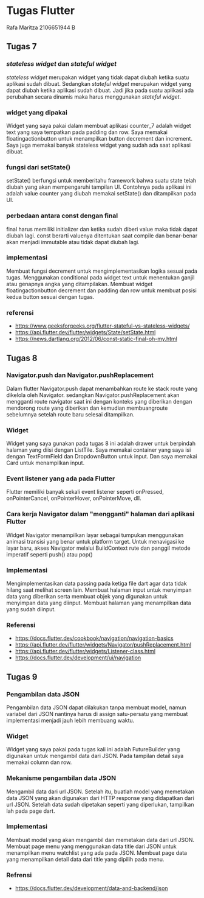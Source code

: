 # Tugas Flutter
Rafa Maritza
2106651944
B

## Tugas 7

### <em>stateless widget</em> dan <em>stateful widget</em>
<em>stateless widget</em> merupakan widget yang tidak dapat diubah ketika suatu aplikasi sudah dibuat. Sedangkan <em>stateful widget</em> merupakan widget yang dapat diubah ketika aplikasi sudah dibuat. Jadi jika pada suatu aplikasi ada perubahan secara dinamis maka harus menggunakan <em>stateful widget</em>.

### widget yang dipakai
Widget yang saya pakai dalam membuat aplikasi counter_7 adalah widget text yang saya tempatkan pada padding dan row. Saya memakai floatingactionbutton untuk menampilkan button decrement dan increment. Saya juga memakai banyak stateless widget yang sudah ada saat aplikasi dibuat.

### fungsi dari setState()
setState() berfungsi untuk memberitahu framework bahwa suatu state telah diubah yang akan mempengaruhi tampilan UI. Contohnya pada aplikasi ini adalah value counter yang diubah memakai setState() dan ditampilkan pada UI.

### perbedaan antara const dengan final
final harus memiliki initializer dan ketika sudah diberi value maka tidak dapat diubah lagi. const berarti valuenya ditentukan saat compile dan benar-benar akan menjadi immutable atau tidak dapat diubah lagi.

### implementasi
Membuat fungsi decrement untuk mengimplementasikan logika sesuai pada tugas. Menggunakan conditional pada widget text untuk menentukan ganjil atau genapnya angka yang ditampilakan. Membuat widget floatingactionbutton decrement dan padding dan row untuk membuat posisi kedua button sesuai dengan tugas.

### referensi
- https://www.geeksforgeeks.org/flutter-stateful-vs-stateless-widgets/
- https://api.flutter.dev/flutter/widgets/State/setState.html
- https://news.dartlang.org/2012/06/const-static-final-oh-my.html

## Tugas 8

### Navigator.push dan Navigator.pushReplacement
Dalam flutter Navigator.push dapat menambahkan route ke stack route yang dikelola oleh Navigator. sedangkan Navigator.pushReplacement akan mengganti route navigator saat ini dengan konteks yang diberikan dengan mendorong route yang diberikan dan kemudian membuangroute sebelumnya setelah route baru selesai ditampilkan.

### Widget
Widget yang saya gunakan pada tugas 8 ini adalah drawer untuk berpindah halaman yang diisi dengan ListTile. Saya memakai container yang saya isi dengan TextFormField dan DropdownButton untuk input. Dan saya memakai Card untuk menampilkan input.

### Event listener yang ada pada Flutter
Flutter memiliki banyak sekali event listener seperti onPressed, onPointerCancel, onPointerHover, onPointerMove, dll.

### Cara kerja Navigator dalam "mengganti" halaman dari aplikasi Flutter
Widget Navigator menampilkan layar sebagai tumpukan menggunakan animasi transisi yang benar untuk platform target. Untuk menavigasi ke layar baru, akses Navigator melalui BuildContext rute dan panggil metode imperatif seperti push() atau pop()

### Implementasi
Mengimplementasikan data passing pada ketiga file dart agar data tidak hilang saat melihat screen lain. Membuat halaman input untuk menyimpan data yang diberikan serta membuat objek yang digunakan untuk menyimpan data yang diinput. Membuat halaman yang menampilkan data yang sudah diinput. 

### Referensi
- https://docs.flutter.dev/cookbook/navigation/navigation-basics
- https://api.flutter.dev/flutter/widgets/Navigator/pushReplacement.html
- https://api.flutter.dev/flutter/widgets/Listener-class.html
- https://docs.flutter.dev/development/ui/navigation


## Tugas 9

### Pengambilan data JSON
Pengambilan data JSON dapat dilakukan tanpa membuat model, namun variabel dari JSON nantinya harus di assign satu-persatu yang membuat implementasi menjadi jauh lebih membuang waktu.

### Widget
Widget yang saya pakai pada tugas kali ini adalah FutureBuilder yang digunakan untuk mengambil data dari JSON. Pada tampilan detail saya memakai column dan row.

### Mekanisme pengambilan data JSON
Mengambil data dari url JSON. Setelah itu, buatlah model yang memetakan data JSON yang akan digunakan dari HTTP response yang didapatkan dari url JSON. Setelah data sudah dipetakan seperti yang diperlukan, tampilkan lah pada page dart.

### Implementasi
Membuat model yang akan mengambil dan memetakan data dari url JSON. Membuat page menu yang menggunakan data title dari JSON untuk menampilkan menu watchlist yang ada pada JSON. Membuat page data yang menampilkan detail data dari title yang dipilih pada menu.

### Refrensi
- https://docs.flutter.dev/development/data-and-backend/json
